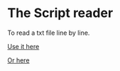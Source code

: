 # The Script reader

To read a txt file line by line.

[Use it here](https://totoshampoin.github.io/script-reader/)

[Or here](https://totoshampoin.fr/hypno/tools/script-reader/)
